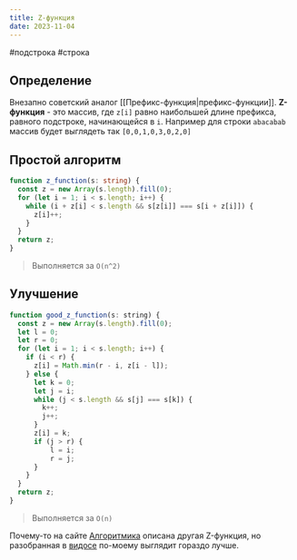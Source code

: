 ```yaml
---
title: Z-функция
date: 2023-11-04
---
```

#подстрока #строка

## Определение
Внезапно советский аналог [[Префикс-функция|префикс-функции]]. **Z-функция** - это массив, где `z[i]` равно наибольшей длине префикса, равного подстроке, начинающейся в `i`. Например для строки `abacabab` массив будет выглядеть так `[0,0,1,0,3,0,2,0]`

## Простой алгоритм
```ts
function z_function(s: string) {  
  const z = new Array(s.length).fill(0);  
  for (let i = 1; i < s.length; i++) {  
    while (i + z[i] < s.length && s[z[i]] === s[i + z[i]]) {  
      z[i]++;  
    }  
  }  
  return z;  
}
```

> Выполняется за `O(n^2)`

## Улучшение
```js
function good_z_function(s: string) {  
  const z = new Array(s.length).fill(0);  
  let l = 0;  
  let r = 0;  
  for (let i = 1; i < s.length; i++) {  
    if (i < r) {  
      z[i] = Math.min(r - i, z[i - l]); 
    } else {  
      let k = 0;  
      let j = i;  
      while (j < s.length && s[j] === s[k]) {  
        k++;  
        j++;  
      }  
      z[i] = k;
      if (j > r) {
	      l = i;  
	      r = j; 
      }  
    }  
  }  
  return z;  
}
```

> Выполняется за `O(n)`

Почему-то на сайте [Алгоритмика](https://ru.algorithmica.org/cs/string-searching/z-function/) описана другая Z-функция, но разобранная в [видосе](https://www.youtube.com/watch?v=yxvCN2RGa4k) по-моему выглядит гораздо лучше.